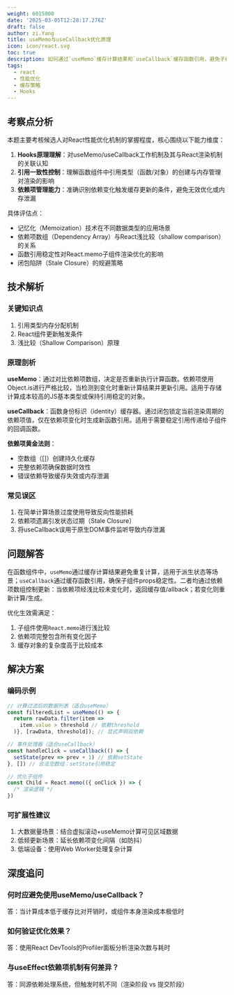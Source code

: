 ```yaml
---
weight: 6015000
date: '2025-03-05T12:28:17.276Z'
draft: false
author: zi.Yang
title: useMemo与useCallback优化原理
icon: icon/react.svg
toc: true
description: 如何通过`useMemo`缓存计算结果和`useCallback`缓存函数引用，避免子组件不必要的重新渲染？请结合依赖项数组说明其性能优化条件？
tags:
  - react
  - 性能优化
  - 缓存策略
  - Hooks
---
```


## 考察点分析

本题主要考核候选人对React性能优化机制的掌握程度，核心围绕以下能力维度：

1. **Hooks原理理解**：对useMemo/useCallback工作机制及其与React渲染机制的关联认知
2. **引用一致性控制**：理解函数组件中引用类型（函数/对象）的创建与内存管理对渲染的影响
3. **依赖项管理能力**：准确识别依赖变化触发缓存更新的条件，避免无效优化或内存泄漏

具体评估点：

- 记忆化（Memoization）技术在不同数据类型的应用场景
- 依赖项数组（Dependency Array）与React浅比较（shallow comparison）的关系
- 函数引用稳定性对React.memo子组件渲染优化的影响
- 闭包陷阱（Stale Closure）的规避策略

## 技术解析

### 关键知识点

1. 引用类型内存分配机制
2. React组件更新触发条件
3. 浅比较（Shallow Comparison）原理

### 原理剖析

**useMemo**：通过对比依赖项数组，决定是否重新执行计算函数。依赖项使用Object.is进行严格比较，当检测到变化时重新计算结果并更新引用。适用于存储计算成本较高的JS基本类型或保持引用稳定的对象。

**useCallback**：函数身份标识（identity）缓存器。通过闭包锁定当前渲染周期的依赖项值，仅在依赖项变化时生成新函数引用。适用于需要稳定引用传递给子组件的回调函数。

**依赖项黄金法则**：

- 空数组（[]）创建持久化缓存
- 完整依赖项确保数据时效性
- 错误依赖导致缓存失效或内存泄漏

### 常见误区

1. 在简单计算场景过度使用导致反向性能损耗
2. 依赖项遗漏引发状态过期（Stale Closure）
3. 将useCallback误用于原生DOM事件监听导致内存泄漏

## 问题解答

在函数组件中，`useMemo`通过缓存计算结果避免重复计算，适用于派生状态等场景；`useCallback`通过缓存函数引用，确保子组件props稳定性。二者均通过依赖项数组控制更新：当依赖项经浅比较未变化时，返回缓存值/allback；若变化则重新计算/生成。

优化生效需满足：

1. 子组件使用`React.memo`进行浅比较
2. 依赖项完整包含所有变化因子
3. 缓存对象的复杂度高于比较成本

## 解决方案

### 编码示例

```javascript
// 计算过滤后的数据列表（适合useMemo）
const filteredList = useMemo(() => {
  return rawData.filter(item => 
    item.value > threshold // 依赖threshold
  )}, [rawData, threshold]); // 显式声明双依赖

// 事件处理器（适合useCallback）
const handleClick = useCallback(() => {
  setState(prev => prev + 1) // 依赖setState
}, []) // 合法空数组：setState引用稳定

// 优化子组件
const Child = React.memo(({ onClick }) => {
  /* 渲染逻辑 */
})
```

### 可扩展性建议

1. 大数据量场景：结合虚拟滚动+useMemo计算可见区域数据
2. 低频更新场景：延长依赖项变化间隔（如防抖）
3. 低端设备：使用Web Worker处理复杂计算

## 深度追问

### 何时应避免使用useMemo/useCallback？

答：当计算成本低于缓存比对开销时，或组件本身渲染成本极低时

### 如何验证优化效果？

答：使用React DevTools的Profiler面板分析渲染次数与耗时

### 与useEffect依赖项机制有何差异？

答：同源依赖处理系统，但触发时机不同（渲染阶段 vs 提交阶段）
